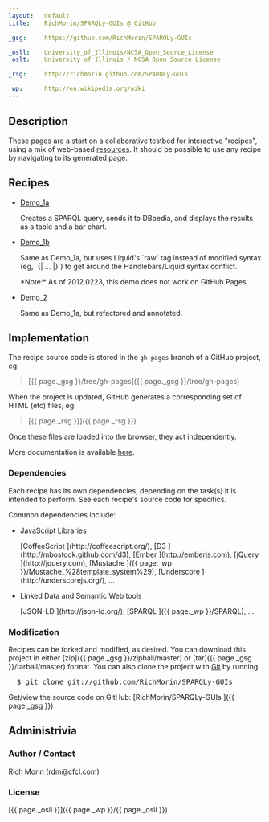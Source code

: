 ```yaml
---
layout:   default
title:    RichMorin/SPARQLy-GUIs @ GitHub

_gsg:     https://github.com/RichMorin/SPARQLy-GUIs

_osll:    University_of_Illinois/NCSA_Open_Source_License
_oslt:    University of Illinois / NCSA Open Source License

_rsg:     http://richmorin.github.com/SPARQLy-GUIs

_wp:      http://en.wikipedia.org/wiki
---
```


## Description

These pages are a start on a collaborative testbed for interactive "recipes",
using a mix of web-based [resources](docs/resources.html).
It should be possible to use any recipe by navigating to its generated page.


## Recipes

* [Demo_1a      ](recipes/demo_1a.html)
  <p/>
  Creates a SPARQL query, sends it to DBpedia,
  and displays the results as a table and a bar chart.

* [Demo_1b      ](recipes/demo_1b.html)
  <p/>
  Same as Demo_1a, but uses Liquid's `raw` tag instead
  of modified syntax (eg,  `{| ... |}`)
  to get around the Handlebars/Liquid syntax conflict.
  <p/>
  *Note:* As of 2012.0223, this demo does not work on GitHub Pages.

* [Demo_2       ](recipes/demo_2.html)
  <p/>
  Same as Demo_1a, but refactored and annotated.


## Implementation

The recipe source code is stored in the `gh-pages` branch
of a GitHub project, eg:

> [{{ page._gsg }}/tree/gh-pages]({{ page._gsg }}/tree/gh-pages)

When the project is updated,
GitHub generates a corresponding set of HTML (etc) files, eg:

> [{{ page._rsg }}]({{ page._rsg }})

Once these files are loaded into the browser, they act independently.

More documentation is available [here](docs).

### Dependencies

Each recipe has its own dependencies,
depending on the task(s) it is intended to perform.
See each recipe's source code for specifics.

Common dependencies include:

* JavaScript Libraries
  <p/>
  [CoffeeScript   ](http://coffeescript.org/),
  [D3             ](http://mbostock.github.com/d3),
  [Ember          ](http://emberjs.com),
  [jQuery         ](http://jquery.com),
  [Mustache       ]({{ page._wp }}/Mustache_%28template_system%29),
  [Underscore     ](http://underscorejs.org/),
  ...

* Linked Data and Semantic Web tools
  <p/>
  [JSON-LD        ](http://json-ld.org/),
  [SPARQL         ]({{ page._wp }}/SPARQL),
  ...


### Modification

Recipes can be forked and modified, as desired.
You can download this project in either
[zip]({{ page._gsg }}/zipball/master) or
[tar]({{ page._gsg }}/tarball/master) format.
You can also clone the project
with <a href="http://git-scm.com">Git</a> by running:

<pre>
  $ git clone git://github.com/RichMorin/SPARQLy-GUIs
</pre>

Get/view the source code on GitHub:
[RichMorin/SPARQLy-GUIs ]({{ page._gsg }})


## Administrivia


### Author / Contact

Rich Morin (rdm@cfcl.com)


### License

[{{ page._osll }}]({{ page._wp }}/{{ page._osll }})

